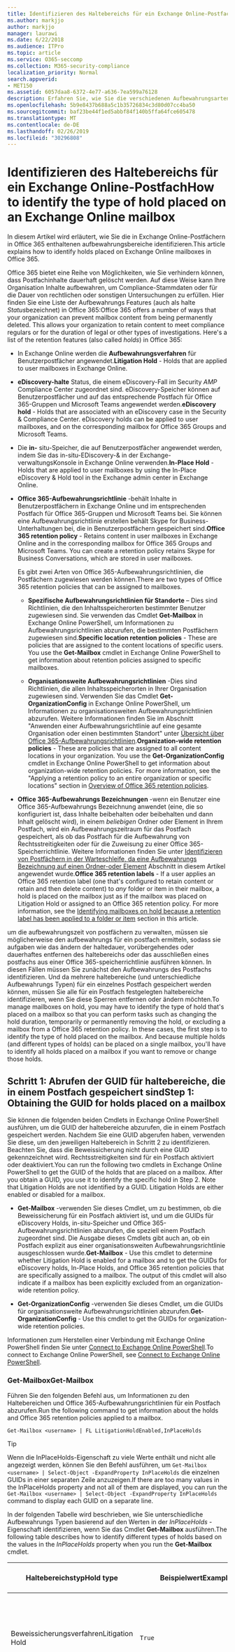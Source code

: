 ```yaml
---
title: Identifizieren des Haltebereichs für ein Exchange Online-Postfach
ms.author: markjjo
author: markjjo
manager: laurawi
ms.date: 6/22/2018
ms.audience: ITPro
ms.topic: article
ms.service: O365-seccomp
ms.collection: M365-security-compliance
localization_priority: Normal
search.appverid:
- MET150
ms.assetid: 6057daa8-6372-4e77-a636-7ea599a76128
description: Erfahren Sie, wie Sie die verschiedenen Aufbewahrungsarten identifizieren können, die in einem Office 365-Postfach gespeichert werden dürfen. Zu diesen Aufbewahrungsarten gehört das Litigation Hold, eDiscovery Holds und Office 365 Retention Policies. Sie können auch feststellen, ob ein Benutzer von einer organisationsweiten Aufbewahrungsrichtlinie ausgeschlossen wurde.
ms.openlocfilehash: 5b9e8437b688a5c1b35726834c3d80d07cc4ba50
ms.sourcegitcommit: baf23be44f1ed5abbf84f140b5ffa64fce605478
ms.translationtype: MT
ms.contentlocale: de-DE
ms.lasthandoff: 02/26/2019
ms.locfileid: "30296808"
---
```

# <a name="how-to-identify-the-type-of-hold-placed-on-an-exchange-online-mailbox"></a><span data-ttu-id="7b3d9-105">Identifizieren des Haltebereichs für ein Exchange Online-Postfach</span><span class="sxs-lookup"><span data-stu-id="7b3d9-105">How to identify the type of hold placed on an Exchange Online mailbox</span></span>

<span data-ttu-id="7b3d9-106">In diesem Artikel wird erläutert, wie Sie die in Exchange Online-Postfächern in Office 365 enthaltenen aufbewahrungsbereiche identifizieren.</span><span class="sxs-lookup"><span data-stu-id="7b3d9-106">This article explains how to identify holds placed on Exchange Online mailboxes in Office 365.</span></span>

<span data-ttu-id="7b3d9-p102">Office 365 bietet eine Reihe von Möglichkeiten, wie Sie verhindern können, dass Postfachinhalte dauerhaft gelöscht werden. Auf diese Weise kann Ihre Organisation Inhalte aufbewahren, um Compliance-Stammdaten oder für die Dauer von rechtlichen oder sonstigen Untersuchungen zu erfüllen. Hier finden Sie eine Liste der Aufbewahrungs Features (auch als halte *Status*bezeichnet) in Office 365:</span><span class="sxs-lookup"><span data-stu-id="7b3d9-p102">Office 365 offers a number of ways that your organization can prevent mailbox content from being permanently deleted. This allows your organization to retain content to meet compliance regulars or for the duration of legal or other types of investigations. Here's a list of the retention features (also called *holds*) in Office 365:</span></span>

- <span data-ttu-id="7b3d9-110">In Exchange Online werden die **Aufbewahrungsverfahren** für Benutzerpostfächer angewendet.</span><span class="sxs-lookup"><span data-stu-id="7b3d9-110">**Litigation Hold** - Holds that are applied to user mailboxes in Exchange Online.</span></span>

- <span data-ttu-id="7b3d9-p103">**eDiscovery-halte** Status, die einem eDiscovery-Fall im Security _AMP_ Compliance Center zugeordnet sind. eDiscovery-Speicher können auf Benutzerpostfächer und auf das entsprechende Postfach für Office 365-Gruppen und Microsoft Teams angewendet werden.</span><span class="sxs-lookup"><span data-stu-id="7b3d9-p103">**eDiscovery hold** - Holds that are associated with an eDiscovery case in the Security & Compliance Center. eDiscovery holds can be applied to user mailboxes, and on the corresponding mailbox for Office 365 Groups and Microsoft Teams.</span></span>

- <span data-ttu-id="7b3d9-113">Die **in-** situ-Speicher, die auf Benutzerpostfächer angewendet werden, indem Sie das in-situ-EDiscovery-& in der Exchange-verwaltungsKonsole in Exchange Online verwenden.</span><span class="sxs-lookup"><span data-stu-id="7b3d9-113">**In-Place Hold** - Holds that are applied to user mailboxes by using the In-Place eDiscovery & Hold tool in the Exchange admin center in Exchange Online.</span></span>

- <span data-ttu-id="7b3d9-p104">**Office 365-Aufbewahrungsrichtlinie** -behält Inhalte in Benutzerpostfächern in Exchange Online und im entsprechenden Postfach für Office 365-Gruppen und Microsoft Teams bei. Sie können eine Aufbewahrungsrichtlinie erstellen behält Skype for Business-Unterhaltungen bei, die in Benutzerpostfächern gespeichert sind.</span><span class="sxs-lookup"><span data-stu-id="7b3d9-p104">**Office 365 retention policy** - Retains content in user mailboxes in Exchange Online and in the corresponding mailbox for Office 365 Groups and Microsoft Teams. You can create a retention policy retains Skype for Business Conversations, which are stored in user mailboxes.</span></span>

  <span data-ttu-id="7b3d9-116">Es gibt zwei Arten von Office 365-Aufbewahrungsrichtlinien, die Postfächern zugewiesen werden können.</span><span class="sxs-lookup"><span data-stu-id="7b3d9-116">There are two types of Office 365 retention policies that can be assigned to mailboxes.</span></span>

    - <span data-ttu-id="7b3d9-p105">**Spezifische Aufbewahrungsrichtlinien für Standorte** – Dies sind Richtlinien, die den Inhaltsspeicherorten bestimmter Benutzer zugewiesen sind. Sie verwenden das Cmdlet **Get-Mailbox** in Exchange Online PowerShell, um Informationen zu Aufbewahrungsrichtlinien abzurufen, die bestimmten Postfächern zugewiesen sind.</span><span class="sxs-lookup"><span data-stu-id="7b3d9-p105">**Specific location retention policies** - These are policies that are assigned to the content locations of specific users. You use the **Get-Mailbox** cmdlet in Exchange Online PowerShell to get information about retention policies assigned to specific mailboxes.</span></span>

    - <span data-ttu-id="7b3d9-p106">**Organisationsweite Aufbewahrungsrichtlinien** -Dies sind Richtlinien, die allen Inhaltsspeicherorten in Ihrer Organisation zugewiesen sind. Verwenden Sie das Cmdlet **Get-OrganizationConfig** in Exchange Online PowerShell, um Informationen zu organisationsweiten Aufbewahrungsrichtlinien abzurufen. Weitere Informationen finden Sie im Abschnitt "Anwenden einer Aufbewahrungsrichtlinie auf eine gesamte Organisation oder einen bestimmten Standort" unter [Übersicht über Office 365-Aufbewahrungsrichtlinien](retention-policies.md#applying-a-retention-policy-to-an-entire-organization-or-specific-locations).</span><span class="sxs-lookup"><span data-stu-id="7b3d9-p106">**Organization-wide retention policies** - These are policies that are assigned to all content locations in your organization. You use the **Get-OrganizationConfig** cmdlet in Exchange Online PowerShell to get information about organization-wide retention policies. For more information, see the "Applying a retention policy to an entire organization or specific locations" section in [Overview of Office 365 retention policies](retention-policies.md#applying-a-retention-policy-to-an-entire-organization-or-specific-locations).</span></span>

- <span data-ttu-id="7b3d9-p107">**Office 365-Aufbewahrungs Bezeichnungen** -wenn ein Benutzer eine Office 365-Aufbewahrungs Bezeichnung anwendet (eine, die so konfiguriert ist, dass Inhalte beibehalten oder beibehalten und dann Inhalt gelöscht wird), in einem *beliebigen* Ordner oder Element in Ihrem Postfach, wird ein Aufbewahrungszeitraum für das Postfach gespeichert, als ob das Postfach für die Aufbewahrung von Rechtsstreitigkeiten oder für die Zuweisung zu einer Office 365-Speicherrichtlinie. Weitere Informationen finden Sie unter [Identifizieren von Postfächern in der Warteschleife, da eine Aufbewahrungs Bezeichnung auf einen Ordner-oder Element](#identifying-mailboxes-on-hold-because-a-label-has-been-applied-to-a-folder-or-item) Abschnitt in diesem Artikel angewendet wurde.</span><span class="sxs-lookup"><span data-stu-id="7b3d9-p107">**Office 365 retention labels** - If a user applies an Office 365 retention label (one that's configured to retain content or retain and then delete content) to *any* folder or item in their mailbox, a hold is placed on the mailbox just as if the mailbox was placed on Litigation Hold or assigned to an Office 365 retention policy. For more information, see the [Identifying mailboxes on hold because a retention label has been applied to a folder or item](#identifying-mailboxes-on-hold-because-a-label-has-been-applied-to-a-folder-or-item) section in this article.</span></span>

<span data-ttu-id="7b3d9-p108">um die aufbewahrungszeit von postfächern zu verwalten, müssen sie möglicherweise den aufbewahrungs für ein postfach ermitteln, sodass sie aufgaben wie das ändern der haltedauer, vorübergehendes oder dauerhaftes entfernen des haltebereichs oder das ausschließen eines postfachs aus einer Office 365-speicherrichtlinie ausführen können. In diesen Fällen müssen Sie zunächst den Aufbewahrungs des Postfachs identifizieren. Und da mehrere haltebereiche (und unterschiedliche Aufbewahrungs Typen) für ein einzelnes Postfach gespeichert werden können, müssen Sie alle für ein Postfach festgelegten haltebereiche identifizieren, wenn Sie diese Sperren entfernen oder ändern möchten.</span><span class="sxs-lookup"><span data-stu-id="7b3d9-p108">To manage mailboxes on hold, you may have to identify the type of hold that's placed on a mailbox so that you can perform tasks such as changing the hold duration, temporarily or permanently removing the hold, or excluding a mailbox from a Office 365 retention policy. In these cases, the first step is to identify the type of hold placed on the mailbox. And because multiple holds (and different types of holds) can be placed on a single mailbox, you'll have to identify all holds placed on a mailbox if you want to remove or change those holds.</span></span>

## <a name="step-1-obtaining-the-guid-for-holds-placed-on-a-mailbox"></a><span data-ttu-id="7b3d9-127">Schritt 1: Abrufen der GUID für haltebereiche, die in einem Postfach gespeichert sind</span><span class="sxs-lookup"><span data-stu-id="7b3d9-127">Step 1: Obtaining the GUID for holds placed on a mailbox</span></span>

<span data-ttu-id="7b3d9-p109">Sie können die folgenden beiden Cmdlets in Exchange Online PowerShell ausführen, um die GUID der haltebereiche abzurufen, die in einem Postfach gespeichert werden. Nachdem Sie eine GUID abgerufen haben, verwenden Sie diese, um den jeweiligen Haltebereich in Schritt 2 zu identifizieren. Beachten Sie, dass die Beweissicherung nicht durch eine GUID gekennzeichnet wird. Rechtsstreitigkeiten sind für ein Postfach aktiviert oder deaktiviert.</span><span class="sxs-lookup"><span data-stu-id="7b3d9-p109">You can run the following two cmdlets in Exchange Online PowerShell to get the GUID of the holds that are placed on a mailbox. After you obtain a GUID, you use it to identify the specific hold in Step 2. Note that Litigation Holds are not identified by a GUID. Litigation Holds are either enabled or disabled for a mailbox.</span></span>

- <span data-ttu-id="7b3d9-p110">**Get-Mailbox** -verwenden Sie dieses Cmdlet, um zu bestimmen, ob die Beweissicherung für ein Postfach aktiviert ist, und um die GUIDs für eDiscovery Holds, in-situ-Speicher und Office 365-Aufbewahrungsrichtlinien abzurufen, die speziell einem Postfach zugeordnet sind. Die Ausgabe dieses Cmdlets gibt auch an, ob ein Postfach explizit aus einer organisationsweiten Aufbewahrungsrichtlinie ausgeschlossen wurde.</span><span class="sxs-lookup"><span data-stu-id="7b3d9-p110">**Get-Mailbox** - Use this cmdlet to determine whether Litigation Hold is enabled for a mailbox and to get the GUIDs for eDiscovery holds, In-Place Holds, and Office 365 retention policies that are specifically assigned to a mailbox. The output of this cmdlet will also indicate if a mailbox has been explicitly excluded from an organization-wide retention policy.</span></span>

- <span data-ttu-id="7b3d9-134">**Get-OrganizationConfig** -verwenden Sie dieses Cmdlet, um die GUIDs für organisationsweite Aufbewahrungsrichtlinien abzurufen.</span><span class="sxs-lookup"><span data-stu-id="7b3d9-134">**Get-OrganizationConfig** - Use this cmdlet to get the GUIDs for organization-wide retention policies.</span></span>

<span data-ttu-id="7b3d9-135">Informationen zum Herstellen einer Verbindung mit Exchange Online PowerShell finden Sie unter [Connect to Exchange Online PowerShell](https://docs.microsoft.com/powershell/exchange/exchange-online/connect-to-exchange-online-powershell/connect-to-exchange-online-powershell?view=exchange-ps).</span><span class="sxs-lookup"><span data-stu-id="7b3d9-135">To connect to Exchange Online PowerShell, see [Connect to Exchange Online PowerShell](https://docs.microsoft.com/powershell/exchange/exchange-online/connect-to-exchange-online-powershell/connect-to-exchange-online-powershell?view=exchange-ps).</span></span>

### <a name="get-mailbox"></a><span data-ttu-id="7b3d9-136">Get-Mailbox</span><span class="sxs-lookup"><span data-stu-id="7b3d9-136">Get-Mailbox</span></span>

<span data-ttu-id="7b3d9-137">Führen Sie den folgenden Befehl aus, um Informationen zu den Haltebereichen und Office 365-Aufbewahrungsrichtlinien für ein Postfach abzurufen.</span><span class="sxs-lookup"><span data-stu-id="7b3d9-137">Run the following command to get information about the holds and Office 365 retention policies applied to a mailbox.</span></span>

```
Get-Mailbox <username> | FL LitigationHoldEnabled,InPlaceHolds
```

> [!TIP]
> <span data-ttu-id="7b3d9-138">Wenn die InPlaceHolds-Eigenschaft zu viele Werte enthält und nicht alle angezeigt werden, können Sie den Befehl ausführen, um `Get-Mailbox <username> | Select-Object -ExpandProperty InPlaceHolds` die einzelnen GUIDs in einer separaten Zeile anzuzeigen.</span><span class="sxs-lookup"><span data-stu-id="7b3d9-138">If there are too many values in the InPlaceHolds property and not all of them are displayed, you can run the `Get-Mailbox <username> | Select-Object -ExpandProperty InPlaceHolds` command to display each GUID on a separate line.</span></span>

<span data-ttu-id="7b3d9-139">In der folgenden Tabelle wird beschrieben, wie Sie unterschiedliche Aufbewahrungs Typen basierend auf den Werten in der *InPlaceHolds* -Eigenschaft identifizieren, wenn Sie das Cmdlet **Get-Mailbox** ausführen.</span><span class="sxs-lookup"><span data-stu-id="7b3d9-139">The following table describes how to identify different types of holds based on the values in the *InPlaceHolds* property when you run the **Get-Mailbox** cmdlet.</span></span>


|<span data-ttu-id="7b3d9-140">Haltebereichstyp</span><span class="sxs-lookup"><span data-stu-id="7b3d9-140">Hold type</span></span>  |<span data-ttu-id="7b3d9-141">Beispielwert</span><span class="sxs-lookup"><span data-stu-id="7b3d9-141">Example value</span></span>  |<span data-ttu-id="7b3d9-142">So identifizieren Sie den Haltestatus</span><span class="sxs-lookup"><span data-stu-id="7b3d9-142">How to identify the hold</span></span>  |
|---------|---------|---------|
|<span data-ttu-id="7b3d9-143">Beweissicherungsverfahren</span><span class="sxs-lookup"><span data-stu-id="7b3d9-143">Litigation Hold</span></span>     |    `True`     |     <span data-ttu-id="7b3d9-144">Die Beweissicherung für ein Postfach ist aktiviert, wenn die *LitigationHoldEnabled* -Eigenschaft `True`auf festgelegt ist.</span><span class="sxs-lookup"><span data-stu-id="7b3d9-144">Litigation Hold is enabled for a mailbox if the *LitigationHoldEnabled* property is set to `True`.</span></span>    |
|<span data-ttu-id="7b3d9-145">eDiscovery-Haltebereich</span><span class="sxs-lookup"><span data-stu-id="7b3d9-145">eDiscovery hold</span></span>     |  `UniH7d895d48-7e23-4a8d-8346-533c3beac15d`       |   <span data-ttu-id="7b3d9-p111">Die *InPlaceHolds-Eigenschaft* enthält die GUID eines beliebigen haltebereichs, der einem eDiscovery-Fall im Security _AMP_ Compliance Center zugeordnet ist. Sie können feststellen, dass dies ein eDiscovery-Speicher ist, da `UniH` die GUID mit dem Präfix beginnt (das einen einheitlichen Haltebereich bezeichnet).</span><span class="sxs-lookup"><span data-stu-id="7b3d9-p111">The *InPlaceHolds property* contains the GUID of any hold associated with an eDiscovery case in the Security & Compliance Center. You can tell this is an eDiscovery hold because the GUID starts with the `UniH` prefix (which denotes a Unified Hold).</span></span>      |
|<span data-ttu-id="7b3d9-148">Compliance-Archiv</span><span class="sxs-lookup"><span data-stu-id="7b3d9-148">In-Place Hold</span></span>     |     `c0ba3ce811b6432a8751430937152491` <br/> <span data-ttu-id="7b3d9-149">oder</span><span class="sxs-lookup"><span data-stu-id="7b3d9-149">or</span></span> <br/> `cld9c0a984ca74b457fbe4504bf7d3e00de`  |     <span data-ttu-id="7b3d9-p112">Die *InPlaceHolds* -Eigenschaft enthält die GUID des in-situ-Speichers, der für das Postfach platziert wird. Sie können feststellen, dass es sich um einen in-situ-Speicher handelt, da die GUID entweder nicht mit einem `cld` Präfix beginnt oder mit dem Präfix startet.</span><span class="sxs-lookup"><span data-stu-id="7b3d9-p112">The *InPlaceHolds* property contains the GUID of the In-Place Hold that's placed on the mailbox. You can tell this is an In-Place Hold because the GUID either doesn't start with a prefix or it starts with the `cld` prefix.</span></span>     |
|<span data-ttu-id="7b3d9-152">Speziell auf das Postfach angewendete Aufbewahrungsrichtlinie für Office 365</span><span class="sxs-lookup"><span data-stu-id="7b3d9-152">Office 365 retention policy specifically applied to the mailbox</span></span>     |    `mbxcdbbb86ce60342489bff371876e7f224:1` <br/> <span data-ttu-id="7b3d9-153">oder</span><span class="sxs-lookup"><span data-stu-id="7b3d9-153">or</span></span> <br/> `skp127d7cf1076947929bf136b7a2a8c36f:3`     |     <span data-ttu-id="7b3d9-p113">Die InPlaceHolds-Eigenschaft enthält GUIDs einer bestimmten Aufbewahrungsrichtlinie für Standorte, die auf das Postfach angewendet wird. Sie können Aufbewahrungsrichtlinien identifizieren, da die GUID mit `mbx` dem oder `skp` dem Präfix beginnt. Das `skp` Präfix gibt an, dass die Aufbewahrungsrichtlinie auf Skype for Business-Unterhaltungen im Postfach des Benutzers angewendet wird.</span><span class="sxs-lookup"><span data-stu-id="7b3d9-p113">The InPlaceHolds property contains GUIDs of any specific location retention policy that's applied to the mailbox. You can identify retention policies because the GUID starts with the `mbx` or the `skp` prefix. The `skp` prefix indicates that the retention policy is applied to Skype for Business conversations in the user's mailbox.</span></span>    |
|<span data-ttu-id="7b3d9-157">Ausgeschlossen von einer organisationsweiten Office 365-Aufbewahrungsrichtlinie</span><span class="sxs-lookup"><span data-stu-id="7b3d9-157">Excluded from an organization-wide Office 365 retention policy</span></span>     |   `-mbxe9b52bf7ab3b46a286308ecb29624696`      |     <span data-ttu-id="7b3d9-158">Wenn ein Postfach aus einer organisationsweiten Office 365-Aufbewahrungsrichtlinie ausgeschlossen ist, wird die GUID für die Aufbewahrungsrichtlinie, von der das Postfach ausgeschlossen wird, in der InPlaceHolds-Eigenschaft `-mbx` angezeigt und durch das Präfix gekennzeichnet.</span><span class="sxs-lookup"><span data-stu-id="7b3d9-158">If a mailbox is excluded from an organization-wide Office 365 retention policy, the GUID for the retention policy the mailbox is excluded from is displayed in the InPlaceHolds property and is identified by the `-mbx` prefix.</span></span>    |

### <a name="get-organizationconfig"></a><span data-ttu-id="7b3d9-159">Get-OrganizationConfig</span><span class="sxs-lookup"><span data-stu-id="7b3d9-159">Get-OrganizationConfig</span></span>
<span data-ttu-id="7b3d9-p114">Wenn die *InPlaceHolds* -Eigenschaft beim Ausführen des Cmdlets **Get-Mailbox** leer ist, kann weiterhin eine oder mehrere organisationsweite Office 365-Aufbewahrungsrichtlinien auf das Postfach angewendet werden. Führen Sie den folgenden Befehl in Exchange Online PowerShell aus, um eine Liste der GUIDs für organisationsweite Office 365-Aufbewahrungsrichtlinien abzurufen.</span><span class="sxs-lookup"><span data-stu-id="7b3d9-p114">If the *InPlaceHolds* property is empty when you run the **Get-Mailbox** cmdlet, there still may be one or more organization-wide Office 365 retention policies applied to the mailbox. Run the following command in Exchange Online PowerShell to get a list of GUIDs for organization-wide Office 365 retention policies.</span></span>

```
Get-OrganizationConfig | FL InPlaceHolds
```

> [!TIP]
> <span data-ttu-id="7b3d9-162">Wenn die InPlaceHolds-Eigenschaft zu viele Werte enthält und nicht alle angezeigt werden, können Sie den Befehl ausführen, um `Get-OrganizationConfig | Select-Object -ExpandProperty InPlaceHolds` die einzelnen GUIDs in einer separaten Zeile anzuzeigen.</span><span class="sxs-lookup"><span data-stu-id="7b3d9-162">If there are too many values in the InPlaceHolds property and not all of them are displayed, you can run the `Get-OrganizationConfig | Select-Object -ExpandProperty InPlaceHolds` command to display each GUID on a separate line.</span></span>

<span data-ttu-id="7b3d9-163">In der folgenden Tabelle werden die unterschiedlichen organisationsweiten Aufbewahrungsarten und die Identifizierung der einzelnen Typen anhand der GUIDs beschrieben, die in der *InPlaceHolds* -Eigenschaft enthalten sind, wenn Sie das Cmdlet **Get-OrganizationConfig** ausführen.</span><span class="sxs-lookup"><span data-stu-id="7b3d9-163">The following table describes the different types of organization-wide holds and how to identify each type based on the GUIDs contained in *InPlaceHolds* property when you run the **Get-OrganizationConfig** cmdlet.</span></span>


|<span data-ttu-id="7b3d9-164">Haltebereichstyp</span><span class="sxs-lookup"><span data-stu-id="7b3d9-164">Hold type</span></span>  |<span data-ttu-id="7b3d9-165">Beispielwert</span><span class="sxs-lookup"><span data-stu-id="7b3d9-165">Example value</span></span>  |<span data-ttu-id="7b3d9-166">Beschreibung</span><span class="sxs-lookup"><span data-stu-id="7b3d9-166">Description</span></span>  |
|---------|---------|---------|
|<span data-ttu-id="7b3d9-167">Office 365-Aufbewahrungsrichtlinien, die auf Exchange-Postfächer, öffentliche Exchange-Ordner und Teams-Chats angewendet werden</span><span class="sxs-lookup"><span data-stu-id="7b3d9-167">Office 365 retention policies applied to Exchange mailboxes, Exchange public folders, and Teams chats</span></span>    |      `mbx7cfb30345d454ac0a989ab3041051209:2`   |   <span data-ttu-id="7b3d9-p115">Organisationsweite Aufbewahrungsrichtlinien, die auf Exchange-Postfächer, öffentliche Exchange-Ordner und 1xN-Chats in Microsoft Teams angewendet werden, werden durch `mbx` GUIDs identifiziert, die mit dem Präfix beginnen. Beachten Sie, dass 1xN-Chats im Postfach der einzelnen Chat Teilnehmer gespeichert werden.</span><span class="sxs-lookup"><span data-stu-id="7b3d9-p115">Organization-wide retention policies applied to Exchange mailboxes, Exchange public folders, and 1xN chats in Microsoft Teams are identified by GUIDs that start with the `mbx` prefix. Note that 1xN chats are stored in the mailbox of the individual chat participants.</span></span>      |
|<span data-ttu-id="7b3d9-170">Office 365-Aufbewahrungsrichtlinie, die auf Office 365-Gruppen und Teams-Kanal Nachrichten angewendet wird</span><span class="sxs-lookup"><span data-stu-id="7b3d9-170">Office 365 retention policy applied to Office 365 Groups and Teams channel messages</span></span>     |   `grp1a0a132ee8944501a4bb6a452ec31171:3`      |    <span data-ttu-id="7b3d9-p116">Organisationsweite Aufbewahrungsrichtlinien, die auf Office 365-Gruppen und Kanal Nachrichten in Microsoft Teams angewendet werden, werden durch GUIDs `grp` identifiziert, die mit dem Präfix beginnen. Beachten Sie, dass Kanal Nachrichten im Gruppenpostfach gespeichert sind, das einem Microsoft-Team zugeordnet ist.</span><span class="sxs-lookup"><span data-stu-id="7b3d9-p116">Organization-wide retention policies applied to Office 365 groups and channel messages in Microsoft Teams are identified by GUIDs that start with the `grp` prefix. Note that channel messages are stored in the group mailbox that is associated with a Microsoft Team.</span></span>     |

<span data-ttu-id="7b3d9-173">Weitere Informationen zu Aufbewahrungsrichtlinien für Microsoft Teams finden Sie im Abschnitt "Standort Teams" im [Überblick über Aufbewahrungsrichtlinien](retention-policies.md#applying-a-retention-policy-to-an-entire-organization-or-specific-locations).</span><span class="sxs-lookup"><span data-stu-id="7b3d9-173">For more information retention policies applied to Microsoft Teams, see the "Teams location" section [Overview of retention policies](retention-policies.md#applying-a-retention-policy-to-an-entire-organization-or-specific-locations).</span></span>

### <a name="understanding-the-format-of-the-inplaceholds-value-for-retention-policies"></a><span data-ttu-id="7b3d9-174">Grundlegendes zum Format des InPlaceHolds-Werts für Aufbewahrungsrichtlinien</span><span class="sxs-lookup"><span data-stu-id="7b3d9-174">Understanding the format of the InPlaceHolds value for retention policies</span></span>

<span data-ttu-id="7b3d9-p117">Zusätzlich zum Präfix (MBX, SKP oder GRP), das ein Element in der InPlaceHolds-Eigenschaft als Office 365-Aufbewahrungsrichtlinie identifiziert, enthält der Wert auch ein Suffix, das den Typ der Aufbewahrungsaktion identifiziert, die für die Richtlinie konfiguriert ist. Das Aktion-Suffix wird beispielsweise in den folgenden Beispielen fett hervorgehoben:</span><span class="sxs-lookup"><span data-stu-id="7b3d9-p117">In addition to the prefix (mbx, skp, or grp) that identifies an item in the InPlaceHolds property as an Office 365 retention policy, the value also contains a suffix that identifies the type of retention action that's configured for the policy. For example, the action suffix is highlighted in bold type in the following examples:</span></span>

   <span data-ttu-id="7b3d9-177">`skp127d7cf1076947929bf136b7a2a8c36f`**: 1**</span><span class="sxs-lookup"><span data-stu-id="7b3d9-177">`skp127d7cf1076947929bf136b7a2a8c36f`**:1**</span></span>

   <span data-ttu-id="7b3d9-178">`mbx7cfb30345d454ac0a989ab3041051209`**: 2**</span><span class="sxs-lookup"><span data-stu-id="7b3d9-178">`mbx7cfb30345d454ac0a989ab3041051209`**:2**</span></span>

   <span data-ttu-id="7b3d9-179">`grp1a0a132ee8944501a4bb6a452ec31171`**: 3**</span><span class="sxs-lookup"><span data-stu-id="7b3d9-179">`grp1a0a132ee8944501a4bb6a452ec31171`**:3**</span></span>

<span data-ttu-id="7b3d9-180">In der folgenden Tabelle sind die drei möglichen Aufbewahrungsaktionen definiert:</span><span class="sxs-lookup"><span data-stu-id="7b3d9-180">The following table defines the three possible retention actions:</span></span>

|<span data-ttu-id="7b3d9-181">Wert</span><span class="sxs-lookup"><span data-stu-id="7b3d9-181">Value</span></span>  |<span data-ttu-id="7b3d9-182">Beschreibung</span><span class="sxs-lookup"><span data-stu-id="7b3d9-182">Description</span></span>  |
|---------|---------|
|<span data-ttu-id="7b3d9-183">**1**</span><span class="sxs-lookup"><span data-stu-id="7b3d9-183">**1**</span></span>     | <span data-ttu-id="7b3d9-184">Gibt an, dass die Aufbewahrungsrichtlinie zum Löschen von Elementen konfiguriert ist; die Richtlinie behält keine Elemente bei.</span><span class="sxs-lookup"><span data-stu-id="7b3d9-184">Indicates the retention policy is configured to delete items; the policy doesn't retain items.</span></span>        |
|<span data-ttu-id="7b3d9-185">**2**</span><span class="sxs-lookup"><span data-stu-id="7b3d9-185">**2**</span></span>    |    <span data-ttu-id="7b3d9-186">Gibt an, dass die Aufbewahrungsrichtlinie so konfiguriert ist, dass Elemente aufbewahrt werden. die Richtlinie löscht keine Elemente nach Ablauf des Aufbewahrungszeitraums.</span><span class="sxs-lookup"><span data-stu-id="7b3d9-186">Indicates the retention policy is configured to hold items; the policy doesn't delete items after the retention period expires.</span></span>     |
|<span data-ttu-id="7b3d9-187">**3**</span><span class="sxs-lookup"><span data-stu-id="7b3d9-187">**3**</span></span>     |   <span data-ttu-id="7b3d9-188">Gibt an, dass die Aufbewahrungsrichtlinie so konfiguriert ist, dass Elemente aufbewahrt und nach Ablauf des Aufbewahrungszeitraums gelöscht werden.</span><span class="sxs-lookup"><span data-stu-id="7b3d9-188">Indicates the retention policy is configured to hold items and then delete them after the retention period expires.</span></span>      |

<span data-ttu-id="7b3d9-189">Weitere Informationen zu Aufbewahrungsaktionen finden Sie im Abschnitt "Beibehaltung von Inhalten für einen bestimmten Zeitraum" unter Übersicht über [Aufbewahrungsrichtlinien](retention-policies.md#retaining-content-for-a-specific-period-of-time).</span><span class="sxs-lookup"><span data-stu-id="7b3d9-189">For more information about retention actions, see the "Retaining content for a specific period of time" section in [Overview of retention policies](retention-policies.md#retaining-content-for-a-specific-period-of-time).</span></span>
   
## <a name="step-2-using-the-guid-to-identify-the-hold"></a><span data-ttu-id="7b3d9-190">Schritt 2: Verwenden der GUID zum Identifizieren des haltebereichs</span><span class="sxs-lookup"><span data-stu-id="7b3d9-190">Step 2: Using the GUID to identify the hold</span></span>

<span data-ttu-id="7b3d9-p118">Nachdem Sie die GUID für einen Haltebereich abgerufen haben, der auf ein Postfach angewendet wird, besteht der nächste Schritt darin, die GUID zu verwenden, um den Haltestatus zu identifizieren. In den folgenden Abschnitten wird gezeigt, wie der Name des haltebereichs (und andere Informationen) mithilfe der Hold-GUID identifiziert wird.</span><span class="sxs-lookup"><span data-stu-id="7b3d9-p118">After you obtain the GUID for a hold that is applied to a mailbox, the next step is to use that GUID to identify the hold. The following sections show how to identify the name of the hold (and other information) by using the hold GUID.</span></span>

### <a name="ediscovery-holds"></a><span data-ttu-id="7b3d9-193">eDiscovery-Aufbewahrung</span><span class="sxs-lookup"><span data-stu-id="7b3d9-193">eDiscovery holds</span></span>

<span data-ttu-id="7b3d9-p119">Führen Sie die folgenden Befehle in Security & Compliance Center PowerShell aus, um einen eDiscovery-Speicher zu identifizieren, der auf das Postfach angewendet wird. Verwenden Sie die GUID (ohne UniH-Präfix) für den eDiscovery-Speicher, den Sie in Schritt 1 identifiziert haben. Der erste Befehl erstellt eine Variable, die Informationen über den Haltebereich enthält; Diese Variable wird in den anderen Befehlen verwendet. Der zweite Befehl zeigt den Namen des eDiscovery-Falls an, dem der Haltebereich zugeordnet ist. Der dritte Befehl zeigt den Haltestatus und eine Liste der Postfächer an, auf die der Haltebereich angewendet wird.</span><span class="sxs-lookup"><span data-stu-id="7b3d9-p119">Run the following commands in Security & Compliance Center PowerShell to identify an eDiscovery hold that's applied to the mailbox. Use the GUID (not including the UniH prefix) for the eDiscovery hold that you identified in Step 1. The first command creates a variable that contains information about the hold; this variable is used in the other commands. The second command displays the name of the eDiscovery case the hold is associated with. The third command displays the name of the hold and a list of the mailboxes the hold applies to.</span></span>

```
$CaseHold = Get-CaseHoldPolicy <hold GUID without prefix>
```

```
Get-ComplianceCase $CaseHold.CaseId | FL Name
```

```
$CaseHold | FL Name,ExchangeLocation
```

<span data-ttu-id="7b3d9-199">Informationen zum Herstellen einer Verbindung mit der Security & Compliance Center-PowerShell finden Sie unter [Connect to Office 365 Security _AMP_ Compliance Center PowerShell](https://docs.microsoft.com/powershell/exchange/office-365-scc/connect-to-scc-powershell/connect-to-scc-powershell?view=exchange-ps).</span><span class="sxs-lookup"><span data-stu-id="7b3d9-199">To connect to Security & Compliance Center PowerShell, see  [Connect to Office 365 Security & Compliance Center PowerShell](https://docs.microsoft.com/powershell/exchange/office-365-scc/connect-to-scc-powershell/connect-to-scc-powershell?view=exchange-ps).</span></span>

### <a name="in-place-holds"></a><span data-ttu-id="7b3d9-200">In-Situ-Speicher</span><span class="sxs-lookup"><span data-stu-id="7b3d9-200">In-Place Holds</span></span>

<span data-ttu-id="7b3d9-p120">Führen Sie den folgenden Befehl in Exchange Online PowerShell aus, um den in-situ-Speicher zu identifizieren, der auf das Postfach angewendet wird. Verwenden Sie die GUID für den in-situ-Speicher, den Sie in Schritt 1 identifiziert haben. Der Befehl zeigt den Haltestatus und eine Liste der Postfächer an, auf die der Haltebereich angewendet wird.</span><span class="sxs-lookup"><span data-stu-id="7b3d9-p120">Run the following command in Exchange Online PowerShell to identify the In-Place Hold that's applied to the mailbox. Use the GUID for the In-Place Hold that you identified in Step 1. The command displays the name of the hold and a list of the mailboxes the hold applies to.</span></span>

```
Get-MailboxSearch -InPlaceHoldIdentity <hold GUID> | FL Name,SourceMailboxes
```
<span data-ttu-id="7b3d9-204">Beachten Sie Folgendes: Wenn die GUID für den in-situ-Speicher `cld` mit dem Präfix beginnt, achten Sie darauf, das Präfix beim Ausführen des vorherigen Befehls einzuschließen.</span><span class="sxs-lookup"><span data-stu-id="7b3d9-204">Note that if the GUID for the In-Place Hold starts with the `cld` prefix, be sure to include the prefix when running the previous command.</span></span>

### <a name="office-365-retention-policies"></a><span data-ttu-id="7b3d9-205">Office 365-Aufbewahrungsrichtlinien</span><span class="sxs-lookup"><span data-stu-id="7b3d9-205">Office 365 retention policies</span></span>

<span data-ttu-id="7b3d9-p121">Führen Sie den folgenden Befehl in Security & Compliance Center PowerShell aus, um die Office 365-Aufbewahrungsrichtlinie (organisationsweit oder spezifischer Speicherort) zu identifizieren, die auf das Postfach angewendet wird. Verwenden Sie die GUID (ohne das MBX-, SKP-oder GRP-Präfix oder das Aktions Suffix), die Sie in Schritt 1 identifiziert haben.</span><span class="sxs-lookup"><span data-stu-id="7b3d9-p121">Run the following command in Security & Compliance Center PowerShell to identity the Office 365 retention policy (organization-wide or specific location) that's applied to the mailbox. Use the GUID (not including the mbx, skp, or grp prefix or the action suffix) that you identified in Step 1.</span></span>

```
Get-RetentionCompliancePolicy <hold GUID without prefix or suffix> -DistributionDetail  | FL Name,*Location
```

## <a name="identifying-mailboxes-on-hold-because-a-retention-label-has-been-applied-to-a-folder-or-item"></a><span data-ttu-id="7b3d9-208">Identifizieren von Postfächern in der Warteschleife, da eine Aufbewahrungs Bezeichnung auf einen Ordner oder ein Element angewendet wurde</span><span class="sxs-lookup"><span data-stu-id="7b3d9-208">Identifying mailboxes on hold because a retention label has been applied to a folder or item</span></span>

<span data-ttu-id="7b3d9-p122">Wenn ein Benutzer eine Aufbewahrungs Bezeichnung anwendet, die so konfiguriert ist, dass Inhalte beibehalten oder beibehalten und dann Inhalt in einem beliebigen Ordner oder Element in Ihrem Postfach gelöscht wird, wird die *ComplianceTagHoldApplied* -Postfacheigenschaft auf **true**festgelegt. Wenn dies der Fall ist, wird das Postfach als in der Warteschleife gehalten, so als ob es in einem Rechtsstreit gehalten oder einer Office 365-Aufbewahrungsrichtlinie zugewiesen wurde. Wenn die *ComplianceTagHoldApplied* -Eigenschaft auf **true**festgelegt ist, können die folgenden Dinge auftreten:</span><span class="sxs-lookup"><span data-stu-id="7b3d9-p122">Whenever a user applies a retention label that's configured to retain content or retain and then delete content to any folder or item in their mailbox, the *ComplianceTagHoldApplied* mailbox property is set to **True**. When this happens, the mailbox is considered to be on hold, just as if it was placed on Litigation Hold or assigned to an Office 365 retention policy. When the *ComplianceTagHoldApplied* property is set to **True**, the following things may occur:</span></span>

- <span data-ttu-id="7b3d9-212">Wenn das Postfach oder das Office 365-Benutzerkonto des Benutzers gelöscht wird, wird das Postfach zu einem inaktiven [Postfach](inactive-mailboxes-in-office-365.md).</span><span class="sxs-lookup"><span data-stu-id="7b3d9-212">If the mailbox or the user's Office 365 user account is deleted, the mailbox becomes an [inactive mailbox](inactive-mailboxes-in-office-365.md).</span></span>
- <span data-ttu-id="7b3d9-213">Sie können das Postfach nicht deaktivieren (entweder das primäre Postfach oder das Archivpostfach, falls es aktiviert ist).</span><span class="sxs-lookup"><span data-stu-id="7b3d9-213">You won't be able to disable the mailbox (either the primary mailbox or the archive mailbox, if it's enabled).</span></span>
- <span data-ttu-id="7b3d9-p123">Elemente im Postfach können länger aufbewahrt werden als erwartet. Der Grund ist, dass das Postfach in der Warteschleife gespeichert wird und daher keine Elemente endgültig gelöscht werden.</span><span class="sxs-lookup"><span data-stu-id="7b3d9-p123">Items in the mailbox may be retained longer than expected. This is because the mailbox is on hold and therefore no items will be permanently deleted (purged).</span></span>

<span data-ttu-id="7b3d9-216">Führen Sie den folgenden Befehl in Exchange Online PowerShell aus, um den Wert der *ComplianceTagHoldApplied* -Eigenschaft anzuzeigen:</span><span class="sxs-lookup"><span data-stu-id="7b3d9-216">To view the value of the *ComplianceTagHoldApplied* property, run the following command in Exchange Online PowerShell:</span></span>

```
Get-Mailbox <username> |FL ComplianceTagHoldApplied
```

<span data-ttu-id="7b3d9-217">Weitere Informationen zu Aufbewahrungs Bezeichnungen finden Sie unter [Overview of Office 365 Retention Labels](labels.md).</span><span class="sxs-lookup"><span data-stu-id="7b3d9-217">For more information about retention labels, see [Overview of Office 365 retention labels](labels.md).</span></span>

## <a name="managing-mailboxes-on-delay-hold"></a><span data-ttu-id="7b3d9-218">Verwalten von Postfächern bei verzögerter Aufbewahrung</span><span class="sxs-lookup"><span data-stu-id="7b3d9-218">Managing mailboxes on delay hold</span></span>

<span data-ttu-id="7b3d9-p124">Nachdem ein Aufbewahrungs aus einem Postfach entfernt wurde, wird der Wert der *DelayHoldApplied* -Postfacheigenschaft auf **true**festgelegt. Dies tritt auf, wenn der Assistent für verwaltete Ordner das nächste Mal das Postfach verarbeitet und erkennt, dass ein Haltebereich entfernt wurde. Dies wird als *Verzögerungs Sperre* bezeichnet und bedeutet, dass das tatsächliche Entfernen des Haltestatus für 30 Tage verzögert wird, um zu verhindern, dass Daten dauerhaft aus dem Postfach gelöscht werden. Dies gibt Administratoren die Möglichkeit, nach Postfachelementen zu suchen oder wiederherzustellen, die gelöscht werden, nachdem der Haltebereich tatsächlich entfernt wurde. Wenn ein Verzögerungs Speicher für das Postfach gespeichert wird, wird das Postfach für eine unbegrenzte Dauer nach wie vor als für das Postfach aktiviert gehalten. Nach 30 Tagen wird die Verzögerungsdauer abgelaufen, und Office 365 versucht automatisch, die Verzögerungsdauer zu entfernen (indem Sie die *DelayHoldApplied* -Eigenschaft auf **false**festlegen), sodass der Haltestatus tatsächlich entfernt wird. Nachdem die *DelayHoldApplied* -Eigenschaft auf **false festgelegt**wurde, werden Elemente, die zum Entfernen markiert sind, beim nächsten verarbeiten des Postfachs vom Assistenten für verwaltete Ordner gelöscht.</span><span class="sxs-lookup"><span data-stu-id="7b3d9-p124">After any type of hold is removed from a mailbox, the value of the *DelayHoldApplied* mailbox property is set to **True**. This occurs the next time the Managed Folder Assistant processes the mailbox and detects that a hold has been removed. This is called a *delay hold* and means that the actual removal of the hold is delayed for 30 days to prevent data from being permanently deleted (purged) from the mailbox. This gives admins an opportunity to search for or recover mailbox items that will be purged after the hold is actually removed. When a delay hold is placed on the mailbox, the mailbox is still considered to be on hold for an unlimited duration, as if the mailbox was on Litigation Hold. After 30 days, the delay hold expires, and Office 365 will automatically attempt to remove the delay hold (by setting the *DelayHoldApplied* property to **False**) so that the hold will be actually removed. After the *DelayHoldApplied* property to **False**, items that are marked for removal will be purged the next time the mailbox is processed by the Managed Folder Assistant.</span></span>

<span data-ttu-id="7b3d9-226">Führen Sie den folgenden Befehl in Exchange Online PowerShell aus, um den Wert für die *DelayHoldApplied* -Eigenschaft für ein Postfach anzuzeigen.</span><span class="sxs-lookup"><span data-stu-id="7b3d9-226">To view the value for the *DelayHoldApplied* property for a mailbox, run the following command in Exchange Online PowerShell.</span></span>

```
Get-Mailbox <username> | FL DelayHoldApplied
```

<span data-ttu-id="7b3d9-227">Um die Verzögerungsdauer zu entfernen, bevor Sie abläuft, können Sie den folgenden Befehl in Exchange Online PowerShell ausführen:</span><span class="sxs-lookup"><span data-stu-id="7b3d9-227">To remove the delay hold before it expires, you can run the following command in Exchange Online PowerShell:</span></span> 
 
```
Set-Mailbox <username> -RemoveDelayHoldApplied
```
<span data-ttu-id="7b3d9-228">Beachten Sie, dass Sie in Exchange Online die Rolle "Gesetzliche Aufbewahrungspflicht" für die Verwendung des Parameters *RemoveDelayHoldApplied*</span><span class="sxs-lookup"><span data-stu-id="7b3d9-228">Note that you must be assigned the Legal Hold role in Exchange Online to use the *RemoveDelayHoldApplied* parameter</span></span> 

<span data-ttu-id="7b3d9-229">Führen Sie den folgenden Befehl in Exchange Online PowerShell aus, um die Verzögerungsdauer für ein inaktives Postfach zu entfernen:</span><span class="sxs-lookup"><span data-stu-id="7b3d9-229">To remove the delay hold on an inactive mailbox, run the following command in Exchange Online PowerShell:</span></span>

```
Set-Mailbox <DN or Exchange GUID> -InactiveMailbox -RemoveDelayHoldApplied
```

> [!TIP]
> <span data-ttu-id="7b3d9-p125">Die beste Möglichkeit zum Angeben eines inaktiven Postfachs im vorherigen Befehl besteht darin, den Distinguished Name oder den Exchange-GUID-Wert zu verwenden. Die Verwendung eines dieser Werte verhindert das versehentliche angeben des falschen Postfachs.</span><span class="sxs-lookup"><span data-stu-id="7b3d9-p125">The best way to specify an inactive mailbox in the previous command is to use its Distinguished Name or Exchange GUID value. Using one of these values helps prevent accidentally specifying the wrong mailbox.</span></span> 

## <a name="next-steps"></a><span data-ttu-id="7b3d9-232">Nächste Schritte</span><span class="sxs-lookup"><span data-stu-id="7b3d9-232">Next steps</span></span>

<span data-ttu-id="7b3d9-p126">Nachdem Sie die haltebereiche identifiziert haben, die auf ein Postfach angewendet werden, können Sie Aufgaben wie das Ändern der Aufbewahrungsdauer, das vorübergehende oder dauerhafte Entfernen des Speichers, oder im Fall von Office 365-Archivierungsrichtlinien, die ein inaktives Postfach aus der Richtlinie ausschließen, ausführen. Weitere Informationen zum Ausführen von Aufgaben im Zusammenhang mit Haltebereichen finden Sie in den folgenden Themen:</span><span class="sxs-lookup"><span data-stu-id="7b3d9-p126">After you identify the holds that are applied to a mailbox, you can perform tasks such as changing the duration of the hold, temporarily or permanently removing the hold, or in the case of Office 365 retention policies, excluding an inactive mailbox from the policy. For more information about performing tasks related to holds, see the one of the following topics:</span></span>

- <span data-ttu-id="7b3d9-p127">Führen Sie den Befehl [Set-RetentionCompliancePolicy \<-AddExchangeLocationException User Mailbox>](https://docs.microsoft.com/powershell/module/exchange/policy-and-compliance-retention/Set-RetentionCompliancePolicy?view=exchange-ps) in Security & Compliance Center PowerShell aus, um ein Postfach aus einer organisationsweiten Office 365-Aufbewahrungsrichtlinie auszuschließen. Beachten Sie, dass dieser Befehl nur für Aufbewahrungsrichtlinien verwendet werden kann, bei \*\* denen der Wert `All`für die ExchangeLocation-Eigenschaft gleich ist.</span><span class="sxs-lookup"><span data-stu-id="7b3d9-p127">Run the [Set-RetentionCompliancePolicy -AddExchangeLocationException \<user mailbox>](https://docs.microsoft.com/powershell/module/exchange/policy-and-compliance-retention/Set-RetentionCompliancePolicy?view=exchange-ps) command in Security & Compliance Center PowerShell to exclude a mailbox from an organization-wide Office 365 retention policy. Note that this command can only be used for retention policies where the value for the *ExchangeLocation* property equals `All`.</span></span>

- <span data-ttu-id="7b3d9-237">Führen Sie die Anweisung [Set-Mailbox \<-ExcludeFromOrgHolds Hold GUID without Prefix oder Suffix>](https://docs.microsoft.com/powershell/module/exchange/mailboxes/set-mailbox?view=exchange-ps) in Exchange Online PowerShell aus, um ein inaktives Postfach aus einer organisationsweiten Office 365-Aufbewahrungsrichtlinie auszuschließen.</span><span class="sxs-lookup"><span data-stu-id="7b3d9-237">Run the [Set-Mailbox -ExcludeFromOrgHolds \<hold GUID without prefix or suffix>](https://docs.microsoft.com/powershell/module/exchange/mailboxes/set-mailbox?view=exchange-ps) command in Exchange Online PowerShell to exclude an inactive mailbox from an organization-wide Office 365 retention policy.</span></span>

- [<span data-ttu-id="7b3d9-238">Ändern der Aufbewahrungsdauer für ein inaktives Postfach in Office 365</span><span class="sxs-lookup"><span data-stu-id="7b3d9-238">Change the hold duration for an inactive mailbox in Office 365</span></span>](change-the-hold-duration-for-an-inactive-mailbox.md)

- [<span data-ttu-id="7b3d9-239">Löschen eines inaktiven Postfachs in Office 365</span><span class="sxs-lookup"><span data-stu-id="7b3d9-239">Delete an inactive mailbox in Office 365</span></span>](delete-an-inactive-mailbox.md)

- [<span data-ttu-id="7b3d9-240">Löschen von Elementen im Ordner „Wiederherstellbare Elemente“ für cloudbasierte aufzubewahrende Postfächer</span><span class="sxs-lookup"><span data-stu-id="7b3d9-240">Delete items in the Recoverable Items folder of cloud-based mailboxes on hold</span></span>](delete-items-in-the-recoverable-items-folder-of-mailboxes-on-hold.md)
